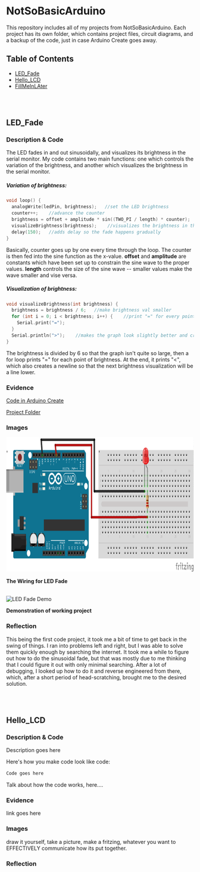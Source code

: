 # NotSoBasicArduino

This repository includes all of my projects from NotSoBasicArduino. Each project has its own folder, which contains project files, circuit diagrams, and a
backup of the code, just in case Arduino Create goes away.

## Table of Contents

* [LED_Fade](#LED_Fade)
* [Hello_LCD](#Hello_LCD)
* [FillMeInLAter](#FillMeInLAter)

<br>
<br>

## LED_Fade

### Description & Code

The LED fades in and out sinusoidally, and visualizes its brightness in the serial monitor. My code 
contains two main functions: one which controls the variation of the brightness, and another which
visualizes the brightness in the serial monitor.

##### Variation of brightness:

```C++
void loop() {
  analogWrite(ledPin, brightness);   //set the LED brightness
  counter++;    //advance the counter
  brightness = offset + amplitude * sin((TWO_PI / length) * counter);   //change brightness for next loop
  visualizeBrightness(brightness);    //visualizes the brightness in the Serial monitor
  delay(150);   //adds delay so the fade happens gradually
}
```

Basically, counter goes up by one every time through the loop. The counter is then fed into the sine 
function as the x-value. **offset** and **amplitude** are constants which have been set up to 
constrain the sine wave to the proper values. **length** controls the size of the sine wave -- smaller 
values make the wave smaller and vise versa.

##### Visualization of brightness:

```C++
void visualizeBrightness(int brightness) {
  brightness = brightness / 6;   //make brightness val smaller
  for (int i = 0; i < brightness; i++) {    //print "=" for every point of brightness
    Serial.print("=");
  }
  Serial.println(">");    //makes the graph look slightly better and creates a newline
}
```

The brightness is divided by 6 so that the graph isn't quite so large, then a for loop prints "=" for each point of brightness. At the end, it prints "<",
which also creates a newline so that the next brightness visualization will be a line lower.

### Evidence

[Code in Arduino Create](https://create.arduino.cc/editor/pschake34/4d8e394c-59cf-47a7-9e31-5b1134052651)

[Project Folder](/led_fade)

### Images

<img src="/led_fade/wiring/wiring.png" height=360px alt="LED Fade Wiring">

**The Wiring for LED Fade**

<br>

<img src="/led_fade/demo_video/demo.gif" height=360px alt="LED Fade Demo">

**Demonstration of working project**

### Reflection

This being the first code project, it took me a bit of time to get back in the swing of things. I ran into problems left and right, but I was able to solve
them quickly enough by searching the internet. It took me a while to figure out how to do the sinusoidal fade, but that was mostly due to me thinking that
I could figure it out with only minimal searching. After a lot of debugging, I looked up how to do it and reverse engineered from there, which, after a
short period of head-scratching, brought me to the desired solution.

<br>
<br>

## Hello_LCD

### Description & Code
Description goes here

Here's how you make code look like code:

```C++
Code goes here
```
Talk about how the code works, here....

### Evidence
link goes here

### Images
draw it yourself, take a picture, make a fritzing, whatever you want to EFFECTIVELY communicate how its put together.

### Reflection

